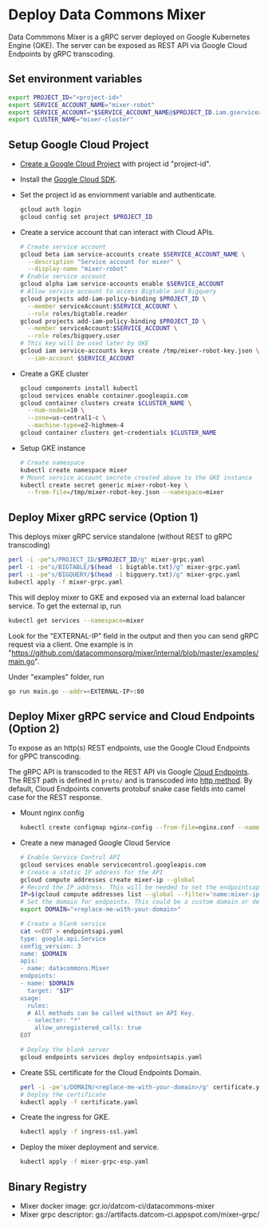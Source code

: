 # Deploy Data Commons Mixer

Data Commmons Mixer is a gRPC server deployed on Google Kubernetes Engine (GKE).
The server can be exposed as REST API via Google Cloud Endpoints by gRPC transcoding.

## Set environment variables

```bash
export PROJECT_ID="<project-id>"
export SERVICE_ACCOUNT_NAME="mixer-robot"
export SERVICE_ACCOUNT="$SERVICE_ACCOUNT_NAME@$PROJECT_ID.iam.gserviceaccount.com"
export CLUSTER_NAME="mixer-cluster"
```

## Setup Google Cloud Project

* [Create a Google Cloud Project](https://cloud.google.com/resource-manager/docs/creating-managing-projects) with project id "project-id".

* Install the [Google Cloud SDK](https://cloud.google.com/sdk/install).

* Set the project id as enviornment variable and authenticate.

  ```bash
  gcloud auth login
  gcloud config set project $PROJECT_ID
  ```

* Create a service account that can interact with Cloud APIs.

  ```bash
  # Create service account
  gcloud beta iam service-accounts create $SERVICE_ACCOUNT_NAME \
    --description "Service account for mixer" \
    --display-name "mixer-robot"
  # Enable service account
  gcloud alpha iam service-accounts enable $SERVICE_ACCOUNT
  # Allow service account to access Bigtable and Bigquery
  gcloud projects add-iam-policy-binding $PROJECT_ID \
    --member serviceAccount:$SERVICE_ACCOUNT \
    --role roles/bigtable.reader
  gcloud projects add-iam-policy-binding $PROJECT_ID \
    --member serviceAccount:$SERVICE_ACCOUNT \
    --role roles/bigquery.user
  # This key will be used later by GKE
  gcloud iam service-accounts keys create /tmp/mixer-robot-key.json \
    --iam-account $SERVICE_ACCOUNT
  ```

* Create a GKE cluster

  ```bash
  gcloud components install kubectl
  gcloud services enable container.googleapis.com
  gcloud container clusters create $CLUSTER_NAME \
    --num-nodes=10 \
    --zone=us-central1-c \
    --machine-type=e2-highmem-4
  gcloud container clusters get-credentials $CLUSTER_NAME
  ```

* Setup GKE instance

  ```bash
  # Create namespace
  kubectl create namespace mixer
  # Mount service account secrete created above to the GKE instance
  kubectl create secret generic mixer-robot-key \
    --from-file=/tmp/mixer-robot-key.json --namespace=mixer
  ```

## Deploy Mixer gRPC service (Option 1)

This deploys mixer gRPC service standalone (without REST to gRPC transcoding)

```bash
perl -i -pe"s/PROJECT_ID/$PROJECT_ID/g" mixer-grpc.yaml
perl -i -pe"s/BIGTABLE/$(head -1 bigtable.txt)/g" mixer-grpc.yaml
perl -i -pe"s/BIGQUERY/$(head -1 bigquery.txt)/g" mixer-grpc.yaml
kubectl apply -f mixer-grpc.yaml
```

This will deploy mixer to GKE and exposed via an external load balancer service.
To get the external ip, run

```bash
kubectl get services --namespace=mixer
```

Look for the "EXTERNAL-IP" field in the output and then you can send gRPC
request via a client. One example is in "https://github.com/datacommonsorg/mixer/internal/blob/master/examples/main.go".

Under "examples" folder, run

```bash
go run main.go --addr=<EXTERNAL-IP>:80
  ```

## Deploy Mixer gRPC service and Cloud Endpoints (Option 2)

To expose as an http(s) REST endpoints, use the Google Cloud Endpoints for gPPC transcoding.

The gRPC API is transcoded to the REST API vis Google [Cloud Endpoints](https://cloud.google.com/endpoints/docs/quickstart-endpoints).
The REST path is defined in `proto/` and is transcoded into [http method](https://cloud.google.com/endpoints/docs/grpc/transcoding#map_a_get_method).
By default, Cloud Endpoints converts protobuf snake case fields into camel case for the REST response.

* Mount nginx config

  ```bash
  kubectl create configmap nginx-config --from-file=nginx.conf --namespace=mixer
  ```

* Create a new managed Google Cloud Service

  ```bash
  # Enable Service Control API
  gcloud services enable servicecontrol.googleapis.com
  # Create a static IP address for the API
  gcloud compute addresses create mixer-ip --global
  # Record the IP address. This will be needed to set the endpointsapi.yaml
  IP=$(gcloud compute addresses list --global --filter='name:mixer-ip' --format='value(ADDRESS)')
  # Set the domain for endpoints. This could be a custom domain or default domain from Endpoints like xxx.endpoints.$PROJECT_ID.cloud.goog
  export DOMAIN="<replace-me-with-your-domain>"

  # Create a blank service
  cat <<EOT > endpointsapi.yaml
  type: google.api.Service
  config_version: 3
  name: $DOMAIN
  apis:
  - name: datacommons.Mixer
  endpoints:
  - name: $DOMAIN
    target: "$IP"
  usage:
    rules:
    # All methods can be called without an API Key.
    - selector: "*"
      allow_unregistered_calls: true
  EOT

  # Deploy the blank server
  gcloud endpoints services deploy endpointsapis.yaml
  ```

* Create SSL certificate for the Cloud Endpoints Domain.

  ```bash
  perl -i -pe's/DOMAIN/<replace-me-with-your-domain>/g' certificate.yaml
  # Deploy the certificate
  kubectl apply -f certificate.yaml
  ```

* Create the ingress for GKE.

  ```bash
  kubectl apply -f ingress-ssl.yaml
  ```

* Deploy the mixer deployment and service.

  ```bash
  kubectl apply -f mixer-grpc-esp.yaml
  ```

## Binary Registry

* Mixer docker image: gcr.io/datcom-ci/datacommons-mixer
* Mixer grpc descriptor: gs://artifacts.datcom-ci.appspot.com/mixer-grpc/
